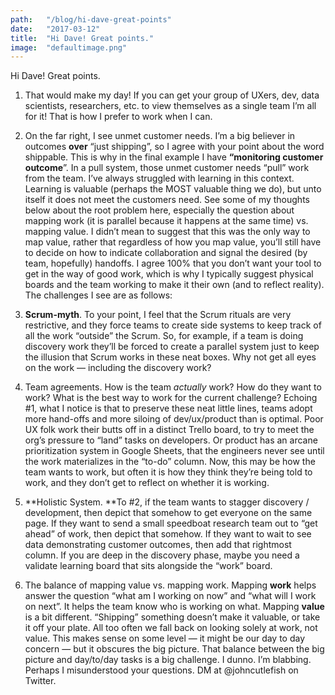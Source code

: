 ```yaml
---
path:	"/blog/hi-dave-great-points"
date:	"2017-03-12"
title:	"Hi Dave! Great points."
image:	"defaultimage.png"
---
```


Hi Dave! Great points.

1. That would make my day! If you can get your group of UXers, dev, data scientists, researchers, etc. to view themselves as a single team I’m all for it! That is how I prefer to work when I can.
2. On the far right, I see unmet customer needs. I’m a big believer in outcomes **over** “just shipping”, so I agree with your point about the word shippable. This is why in the final example I have **“monitoring customer outcome**”. In a pull system, those unmet customer needs “pull” work from the team. I’ve always struggled with learning in this context. Learning is valuable (perhaps the MOST valuable thing we do), but unto itself it does not meet the customers need. See some of my thoughts below about the root problem here, especially the question about mapping work (it is parallel because it happens at the same time) vs. mapping value.
I didn’t mean to suggest that this was the only way to map value, rather that regardless of how you map value, you’ll still have to decide on how to indicate collaboration and signal the desired (by team, hopefully) handoffs. I agree 100% that you don’t want your tool to get in the way of good work, which is why I typically suggest physical boards and the team working to make it their own (and to reflect reality). The challenges I see are as follows:

1. **Scrum-myth**. To your point, I feel that the Scrum rituals are very restrictive, and they force teams to create side systems to keep track of all the work “outside” the Scrum. So, for example, if a team is doing discovery work they’ll be forced to create a parallel system just to keep the illusion that Scrum works in these neat boxes. Why not get all eyes on the work — including the discovery work?
2. Team agreements. How is the team *actually* work? How do they want to work? What is the best way to work for the current challenge? Echoing #1, what I notice is that to preserve these neat little lines, teams adopt more hand-offs and more siloing of dev/ux/product than is optimal. Poor UX folk work their butts off in a distinct Trello board, to try to meet the org’s pressure to “land” tasks on developers. Or product has an arcane prioritization system in Google Sheets, that the engineers never see until the work materializes in the “to-do” column. Now, this may be how the team wants to work, but often it is how they think they’re being told to work, and they don’t get to reflect on whether it is working.
3. **Holistic System. **To #2, if the team wants to stagger discovery / development, then depict that somehow to get everyone on the same page. If they want to send a small speedboat research team out to “get ahead” of work, then depict that somehow. If they want to wait to see data demonstrating customer outcomes, then add that rightmost column. If you are deep in the discovery phase, maybe you need a validate learning board that sits alongside the “work” board.
4. The balance of mapping value vs. mapping work. Mapping **work** helps answer the question “what am I working on now” and “what will I work on next”. It helps the team know who is working on what. Mapping **value** is a bit different. “Shipping” something doesn’t make it valuable, or take it off your plate. All too often we fall back on looking solely at work, not value. This makes sense on some level — it might be our day to day concern — but it obscures the big picture. That balance between the big picture and day/to/day tasks is a big challenge.
I dunno. I’m blabbing. Perhaps I misunderstood your questions. DM at @johncutlefish on Twitter.

